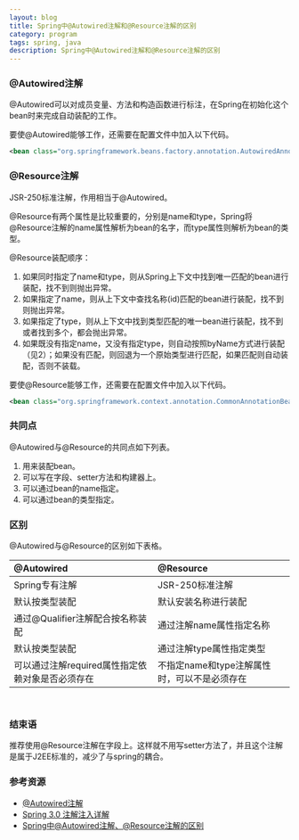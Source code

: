 ```yaml
---
layout: blog
title: Spring中@Autowired注解和@Resource注解的区别
category: program
tags: spring, java
description: Spring中@Autowired注解和@Resource注解的区别
---
```


### @Autowired注解

@Autowired可以对成员变量、方法和构造函数进行标注，在Spring在初始化这个bean时来完成自动装配的工作。

要使@Autowired能够工作，还需要在配置文件中加入以下代码。

```xml
<bean class="org.springframework.beans.factory.annotation.AutowiredAnnotationBeanPostProcessor" />
```

### @Resource注解

JSR-250标准注解，作用相当于@Autowired。

@Resource有两个属性是比较重要的，分别是name和type，Spring将@Resource注解的name属性解析为bean的名字，而type属性则解析为bean的类型。

@Resource装配顺序：

1. 如果同时指定了name和type，则从Spring上下文中找到唯一匹配的bean进行装配，找不到则抛出异常。
1. 如果指定了name，则从上下文中查找名称(id)匹配的bean进行装配，找不到则抛出异常。
1. 如果指定了type，则从上下文中找到类型匹配的唯一bean进行装配，找不到或者找到多个，都会抛出异常。
1. 如果既没有指定name，又没有指定type，则自动按照byName方式进行装配（见2）；如果没有匹配，则回退为一个原始类型进行匹配，如果匹配则自动装配，否则不装载。

要使@Resource能够工作，还需要在配置文件中加入以下代码。

```xml
<bean class="org.springframework.context.annotation.CommonAnnotationBeanPostProcessor" />
```

### 共同点

@Autowired与@Resource的共同点如下列表。

1. 用来装配bean。
1. 可以写在字段、setter方法和构建器上。
1. 可以通过bean的name指定。
1. 可以通过bean的类型指定。

### 区别

@Autowired与@Resource的区别如下表格。

@Autowired|@Resource
:---|:---
Spring专有注解|JSR-250标准注解
默认按类型装配|默认安装名称进行装配
通过@Qualifier注解配合按名称装配|通过注解name属性指定名称
默认按类型装配|通过注解type属性指定类型
可以通过注解required属性指定依赖对象是否必须存在|不指定name和type注解属性时，可以不是必须存在  

` `

### 结束语

推荐使用@Resource注解在字段上。这样就不用写setter方法了，并且这个注解是属于J2EE标准的，减少了与spring的耦合。

### 参考资源

- [@Autowired注解](http://book.51cto.com/art/201004/193380.htm)
- [Spring 3.0 注解注入详解](http://developer.51cto.com/art/201104/255395.htm)
- [Spring中@Autowired注解、@Resource注解的区别](http://www.chinasb.org/archives/2011/06/2443.shtml)
